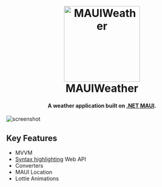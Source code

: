<h1 align="center">
  <br>
  <a href="https://github.com/dotnet/maui"><img src="https://avatars.githubusercontent.com/u/9011267?v=4" alt="MAUIWeather" width="200"></a>
  <br>
  MAUIWeather
  <br>
</h1>

<h4 align="center">A weather application built on <a href="http://electron.atom.io" target="_blank">.NET MAUI</a>.</h4>


![screenshot](/src/emugif.gif)

## Key Features

* MVVM
* [Syntax highlighting](https://open-meteo.com/) Web API
* Converters
* MAUI Location
* Lottie Animations
